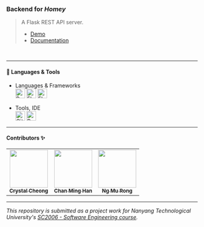 ### Backend for *Homey*

> A Flask REST API server.<br/>
> - [Demo](https://youtu.be/apbWi2NVMBU)
> - [Documentation](https://ry3ng.github.io/MOBLIMA/)

<br/>

---
####  🧰 Languages & Tools
- Languages & Frameworks<br/>
  <img alt="Python" src="https://img.shields.io/badge/Python-FFD43B?style=for-the-badge&logo=python&logoColor=blue" height="25"/>
    <img alt="Flask" src="https://img.shields.io/badge/Flask-000000?style=for-the-badge&logo=flask&logoColor=white" height="25"/>
     <img alt="Flask" src="https://img.shields.io/badge/PostgreSQL-316192?style=for-the-badge&logo=postgresql&logoColor=white" height="25"/>

- Tools, IDE <br/>
  <img alt="Github" src="https://img.shields.io/badge/GitHub-100000?style=for-the-badge&logo=github&logoColor=white" height="25"/>
  <img alt="Render" src="https://img.shields.io/badge/Render-46E3B7?style=for-the-badge&logo=render&logoColor=white" height="25"/>

---

#### Contributors ✨

<table>
  <tr>
    <td align="center"><a href="https://github.com/crystalcheong"  target="_blank"><img src="https://avatars.githubusercontent.com/u/65748007?v=4?s=100" width="100px;" alt=""/><br /><sub><b>Crystal Cheong</b></sub></a><br /></td>
    <td align="center"><a href="https://github.com/minghancmh" target="_blank"><img src="https://avatars.githubusercontent.com/u/92656699?v=4?s=100" width="100px;" alt=""/><br /><sub><b>Chan Ming Han</b></sub></a><br /></td>
    <td align="center"><a href="https://github.com/murong2602" target="_blank"><img src="https://avatars.githubusercontent.com/u/105585164?v=4?s=100" width="100px;" alt=""/><br /><sub><b>Ng Mu Rong</b></sub></a><br /></td>
  </tr>
</table>

---

*This repository is submitted as a project work for Nanyang Technological University's [SC2006 - Software Engineering course](https://www.nanyangmods.com/modules/cz2006-software-engineering-3-0-au/).*



